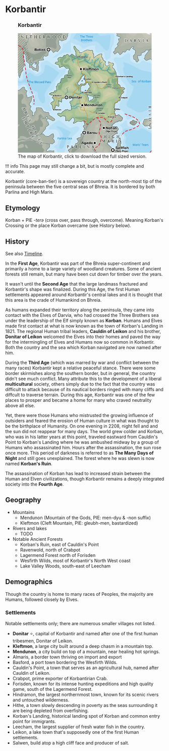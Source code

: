 # Korbantir

<figure class="infobox right">
  <h3>Korbantir</h3>
  <a href="/assets/images/korbantir-map-full.png">
    <img src="/assets/images/korbantir-map-tiny.png" />
  </a>
  <figcaption>
    The map of Korbantir, click to download the full sized version.
  </figcaption>
</figure>

!!! info
    This page may still change a bit, but is mostly complete and accurate.

Korbantir (core-ban-tier) is a sovereign country at the north-most tip of the peninsula between the five central seas of Bhreia. It is bordered by both Parlina and High Maris.

## Etymology

Korban + PIE -*terə* (cross over, pass through, overcome). Meaning Korban's Crossing or the place Korban overcame (see History below).

## History

See also [Timeline](../../lore/timeline.md).

In the **First Age**, Korbantir was part of the Bhreia super-continent and primarily a home to a large variety of woodland creatures. Some of ancient forests still remain, but many have been cut down for timber over the years.

It wasn't until the **Second Age** that the large landmass fractured and Korbantir's shape was finalized. During this Age, the first Human settlements appeared around Korbantir's central lakes and it is thought that this area is the crade of Humankind on Bhreia.

As humans expanded their territory along the peninsula, they came into contact with the Elves of Darvia, who had crossed the Three Brothers sea under the leadership of the Elf simply known as **Korban**. Humans and Elves made first contact at what is now known as the town of Korban's Landing in 1821. The regional Human tribal leaders, **Cauldin of Leikon** and his brother, **Donitar of Leikon** welcomed the Elves into their homes and paved the way for the intermingling of Elves and Humans now so common in Korbantir. Both the country and the sea which Korban navigated are now named after him.

During the **Third Age** (which was marred by war and conflict between the many races) Korbantir kept a relative peaceful stance. There were some border skirmishes along the southern border, but in general, the country didn't see much conflict. Many attribute this to the development of a liberal **multicultural** society, others simply due to the fact that the country was difficult to attack because of its nautical borders ringed with many cliffs and diffcult to traverse terrain. During this age, Korbantir was one of the few places to prosper and became a home for many who craved neutrality above all else.

Yet, there were those Humans who mistrusted the growing influence of outsiders and feared the erosion of Human culture in what was thought to be the birthplace of Humanity. On one evening in 2208, night fell and and the sun did not reappear for many days. The world grew colder and Korban, who was in his latter years at this point, traveled eastward from Cauldin's Point to Korban's Landing where he was ambushed midway by a group of Humans who assassinated him. Hours after the assassination, the sun rose once more. This period of darkness is referred to as **The Many Days of Night** and still goes unexplained. The forest where he was slewn is now named **Korban's Ruin**.

The assassination of Korban has lead to increased strain between the Human and Elven civilizations, though Korbantir remains a deeply integrated society into the **Fourth Age**.

## Geography

* Mountains
  * Mendunon (Mountain of the Gods, PIE: men-dyu & -non suffix)
  * Kleftmon (Cleft Mountain, PIE: gleubh-men, bastardized)
* Rivers and lakes
  * TODO
* Notable Ancient Forests
  * Korban's Ruin, east of Cauldin's Point
  * Ravenwold, north of Crabpot
  * Lagermend Forest north of Forisden
  * Wesfirth Wilds, most of Korbantir's North West coast
  * Lake Valley Woods, south-east of Leecham

## Demographics

Though the country is home to many races of Peoples, the majority are Humans, followed closely by Elves.

### Settlements

Notable settlements only; there are numerous smaller villages not listed.

* **Donitar** :star:, capital of Korbantir and named after one of the first human tribesmen, Donitar of Leikon.
* **Kleftmon**, a large city built around a deep chasm in a mountain top.
* **Mendunon**, a city build on top of a mountain, near healing hot springs.
* Almaris, a border town thriving on import and export
* Basford, a port town bordering the Wesfirth Wilds.
* Cauldin's Point, a town that serves as an agricultural hub, named after Cauldin of Leikon.
* Crabpot, prime exporter of Korbantirian Crab.
* Forisden, known for its intense hunting expeditions and high quality game, south of the Lagermend Forest.
* Hindramon, the largest northernmost town, known for its scenic rivers and untouched wilderness.
* Hithe, a town slowly descending in poverty as the seas surrounding it are being depleted from overfishing.
* Korban's Landing, historical landing spot of Korban and common entry point for immigrants.
* Leecham, the largest supplier of fresh water fish in the country.
* Leikon, a lake town that's supposedly one of the first Human settlements.
* Salwen, build atop a high cliff face and producer of salt.
